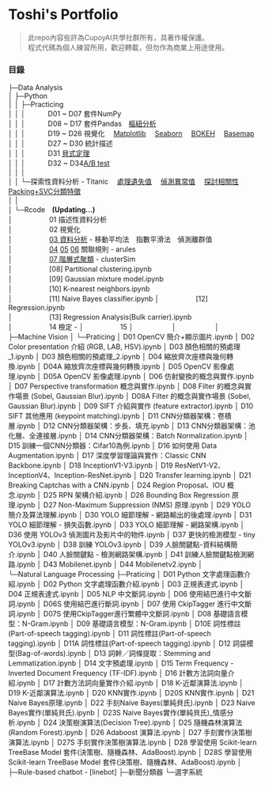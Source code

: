 # Toshi's Portfolio
> 此repo內容些許為CupoyAI共學社群所有，具著作權保護。  
> 程式代碼為個人練習所用，歡迎轉載，但勿作為商業上用途使用。  

### 目錄
├─Data Analysis  
│  ├─Python  
│  │  ├─Practicing  
│  │  │ 　　　D01 ~ D07 套件NumPy  
│  │  │ 　　　D08 ~ D17 套件Pandas　[樞紐分析](https://github.com/ToshiWu/Portfolio/blob/main/Data%20Analysis/Python/Praticing/D15%20%E7%94%A8%20Pandas%20%E6%92%B0%E5%AF%AB%E6%A8%9E%E7%B4%90%E5%88%86%E6%9E%90%E8%A1%A8.ipynb)  
│  │  │ 　　　D19 ~ D26 視覺化　
[Matplotlib](https://github.com/ToshiWu/Portfolio/blob/main/Data%20Analysis/Python/Praticing/D23%20%E7%B5%90%E5%90%88%20Pandas%20%E8%88%87%20Matplotlib%20%E9%80%B2%E8%A1%8C%E9%80%B2%E9%9A%8E%E8%B3%87%E6%96%99%E8%A6%96%E8%A6%BA%E5%8C%96%E7%B7%B4%E7%BF%92.ipynb)　
[Seaborn](https://github.com/ToshiWu/Portfolio/blob/main/Data%20Analysis/Python/Praticing/D21%20%E4%BD%BF%E7%94%A8%20Seaborn%20%E9%80%B2%E8%A1%8C%E8%B3%87%E6%96%99%E8%A6%96%E8%A6%BA%E5%8C%96.ipynb)　
[BOKEH](https://github.com/ToshiWu/Portfolio/blob/main/Data%20Analysis/Python/Praticing/D24%20BOKEH%20%E8%BC%95%E9%AC%86%E4%BB%A5%E7%B6%B2%E9%A0%81%E5%91%88%E7%8F%BE%E8%A6%96%E8%A6%BA%E5%8C%96%E5%9C%96%E8%A1%A8.ipynb)　
[Basemap](https://github.com/ToshiWu/Portfolio/blob/main/Data%20Analysis/Python/Praticing/D26%20%E4%BD%BF%E7%94%A8%20PANDAS%20%E8%88%87%20BASEMAP%20%E5%B0%87%E6%95%B8%E6%93%9A%E6%95%B4%E5%90%88%E6%96%BC%E5%9C%B0%E7%90%86%E8%B3%87%E8%A8%8A%E5%9C%96%E8%A1%A8.ipynb)  
│  │  │ 　　　D27 ~ D30 統計描述  
│  │  │ 　　　D31 [貝式定理](https://github.com/ToshiWu/Portfolio/blob/main/Data%20Analysis/Python/Praticing/D31%20%E7%94%A8%E8%B2%9D%E5%BC%8F%E5%AE%9A%E7%90%86%E8%AE%93%E4%BD%A0%E6%B1%BA%E7%AD%96%E6%9B%B4%E7%B2%BE%E6%BA%96.ipynb)  
│  │  │ 　　　D32 ~ D34[A/B test](https://github.com/ToshiWu/Portfolio/blob/main/Data%20Analysis/Python/Praticing/D34%20A%EF%BE%89B%20test%E7%9A%84%E5%9F%B7%E8%A1%8C%E6%B5%81%E7%A8%8B%E8%88%87%E8%A8%88%E7%AE%97.ipynb)  
│  │  │      
│  │  └─探索性資料分析 - Titanic　 
[處理遺失值](https://github.com/ToshiWu/Portfolio/blob/main/Data%20Analysis/Python/%E6%8E%A2%E7%B4%A2%E6%80%A7%E8%B3%87%E6%96%99%E5%88%86%E6%9E%90%20-%20Titanic/D36%20%E6%8E%A2%E7%B4%A2%E6%80%A7%E8%B3%87%E6%96%99%E5%88%86%E6%9E%90%20(EDA)%20%E6%95%B8%E6%93%9A%E7%90%86%E8%A7%A3%E8%88%87%E9%87%8D%E8%A6%86%E5%92%8C%E9%81%BA%E5%A4%B1%E5%80%BC%E8%99%95%E7%90%86.ipynb)　
[偵測異常值](https://github.com/ToshiWu/Portfolio/blob/main/Data%20Analysis/Python/%E6%8E%A2%E7%B4%A2%E6%80%A7%E8%B3%87%E6%96%99%E5%88%86%E6%9E%90%20-%20Titanic/D37%20%E6%8E%A2%E7%B4%A2%E6%80%A7%E8%B3%87%E6%96%99%E5%88%86%E6%9E%90%20(EDA)%20%E7%95%B0%E5%B8%B8%E5%80%BC%E5%81%B5%E6%B8%AC.ipynb)　
[探討相關性](https://github.com/ToshiWu/Portfolio/blob/main/Data%20Analysis/Python/%E6%8E%A2%E7%B4%A2%E6%80%A7%E8%B3%87%E6%96%99%E5%88%86%E6%9E%90%20-%20Titanic/D39%20%E6%8E%A2%E7%B4%A2%E6%80%A7%E8%B3%87%E6%96%99%E5%88%86%E6%9E%90%20(EDA)%20%E6%8E%A2%E8%A8%8E%E8%AE%8A%E6%95%B8%E4%B9%8B%E9%96%93%E7%9A%84%E9%97%9C%E4%BF%82.ipynb)　
[Packing+SVC分類特徵](https://github.com/ToshiWu/Portfolio/blob/main/Data%20Analysis/Python/%E6%8E%A2%E7%B4%A2%E6%80%A7%E8%B3%87%E6%96%99%E5%88%86%E6%9E%90%20-%20Titanic/D41%20%E6%8E%A2%E7%B4%A2%E6%80%A7%E8%B3%87%E6%96%99%E5%88%86%E6%9E%90%20(EDA)%20%E5%BE%9E%E8%B3%87%E6%96%99%E4%B8%AD%E9%81%B8%E5%8F%96%E5%A5%BD%E7%9A%84%E7%89%B9%E5%BE%B5.ipynb)　  
│  │          
│  └─Rcode　**(Updating...)**  
│ 　　　　　01 描述性資料分析  
│ 　　　　　02 視覺化  
│ 　　　　　[03 資料分析](https://github.com/ToshiWu/Portfolio/blob/main/Data%20Analysis/Rcode/03%20Dataset%20analysis.ipynb) -
移動平均法　指數平滑法　偵測離群值  
│ 　　　　　[04](https://github.com/ToshiWu/Portfolio/blob/main/Data%20Analysis/Rcode/04%20Association%20rule%20(Titanic).ipynb)
[05](https://github.com/ToshiWu/Portfolio/blob/main/Data%20Analysis/Rcode/05%20Association%20rule%20(Grocery).ipynb)
[06](https://github.com/ToshiWu/Portfolio/blob/main/Data%20Analysis/Rcode/06%20Association%20rule%20(Indiana%20Pima%20diabetes).ipynb) 關聯規則 - arules  
│ 　　　　　[07 階層式聚類](https://github.com/ToshiWu/Portfolio/blob/main/Data%20Analysis/Rcode/07%20Hierarchical%20clustering.ipynb) - clusterSim  
│ 　　　　　[08] Partitional clustering.ipynb  
│ 　　　　　[09] Gaussian mixture model.ipynb  
│ 　　　　　[10] K-nearest neighbors.ipynb  
│ 　　　　　[11] Naive Bayes classifier.ipynb
│ 　　　　　[12] Regression.ipynb  
│ 　　　　　[13] Regression Analysis(Bulk carrier).ipynb  
│ 　　　　　14 檢定 - 
│ 　　　　　15 
│ 　　　　　
│ 　　　　　
│          
├─Machine Vision
│  └─Praticing
│          D01 OpenCV 簡介+顯示圖片.ipynb
│          D02 Color presentation 介紹 (RGB, LAB, HSV).ipynb
│          D03 顏色相關的預處理_1.ipynb
│          D03 顏色相關的預處理_2.ipynb
│          D04 縮放齊次座標與幾何轉換.ipynb
│          D04A 縮放齊次座標與幾何轉換.ipynb
│          D05 OpenCV 影像處理.ipynb
│          D05A OpenCV 影像處理.ipynb
│          D06 仿射變換的概念與實作.ipynb
│          D07 Perspective transformation 概念與實作.ipynb
│          D08 Filter 的概念與實作場景 (Sobel, Gaussian Blur).ipynb
│          D08A Filter 的概念與實作場景 (Sobel, Gaussian Blur).ipynb
│          D09 SIFT 介紹與實作 (feature extractor).ipynb
│          D10 SIFT 其他應用 (keypoint matching).ipynb
│          D11 CNN分類器架構：卷積層.ipynb
│          D12 CNN分類器架構：步長、填充.ipynb
│          D13 CNN分類器架構：池化層、全連接層.ipynb
│          D14 CNN分類器架構：Batch Normalization.ipynb
│          D15 訓練一個CNN分類器：Cifar10為例.ipynb
│          D16 如何使用 Data Augmentation.ipynb
│          D17 深度學習理論與實作：Classic CNN Backbone.ipynb
│          D18 InceptionV1-V3.ipynb
│          D19 ResNetV1-V2、InceptionV4、Inception-ResNet.ipynb
│          D20 Transfer learning.ipynb
│          D21 Breaking Captchas with a CNN.ipynb
│          D24 Region Proposal、IOU 概念.ipynb
│          D25 RPN 架構介紹.ipynb
│          D26 Bounding Box Regression 原理.ipynb
│          D27 Non-Maximum Suppression (NMS) 原理.ipynb
│          D29 YOLO 簡介及算法理解.ipynb
│          D30 YOLO 細節理解 - 網路輸出的後處理.ipynb
│          D31 YOLO 細節理解 - 損失函數.ipynb
│          D33 YOLO 細節理解 - 網路架構.ipynb
│          D36 使用 YOLOv3 偵測圖片及影片中的物件.ipynb
│          D37 更快的檢測模型 - tiny YOLOv3.ipynb
│          D38 訓練 YOLOv3.ipynb
│          D39 人臉關鍵點-資料結構簡介.ipynb
│          D40 人臉關鍵點 - 檢測網路架構.ipynb
│          D41 訓練人臉關鍵點檢測網路.ipynb
│          D43 Mobilenet.ipynb
│          D44 Mobilenetv2.ipynb
│          
└─Natural Language Processing
    ├─Praticing
    │      D01 Python 文字處理函數介紹.ipynb
    │      D02 Python 文字處理函數介紹.ipynb
    │      D03 正規表達式.ipynb
    │      D04 正規表達式.ipynb
    │      D05 NLP 中文斷詞.ipynb
    │      D06 使用結巴進行中文斷詞.ipynb
    │      D06S 使用結巴進行斷詞.ipynb
    │      D07 使用 CkipTagger 進行中文斷詞.ipynb
    │      D07S 使用CkipTagger進行繁體中文斷詞.ipynb
    │      D08 基礎語言模型：N-Gram.ipynb
    │      D09 基礎語言模型：N-Gram.ipynb
    │      D10E 詞性標註(Part-of-speech tagging).ipynb
    │      D11 詞性標註(Part-of-speech tagging).ipynb
    │      D11A 詞性標註(Part-of-speech tagging).ipynb
    │      D12 詞袋模型(Bag-of-words).ipynb
    │      D13 詞幹／詞條提取：Stemming and Lemmatization.ipynb
    │      D14 文字預處理.ipynb
    │      D15 Term Frequency - Inverted Document Frequency (TF-IDF).ipynb
    │      D16 計數方法詞向量介紹.ipynb
    │      D17 計數方法詞向量實作介紹.ipynb
    │      D18 K-近鄰演算法.ipynb
    │      D19 K-近鄰演算法.ipynb
    │      D20 KNN實作.ipynb
    │      D20S KNN實作.ipynb
    │      D21 Naive Bayes原理.ipynb
    │      D22 手刻Naive Bayes(單純貝氏).ipynb
    │      D23 Naive Bayes實作(單純貝氏).ipynb
    │      D23S Naive Bayes實作(單純貝氏)\_情感分析.ipynb
    │      D24 決策樹演算法(Decision Tree).ipynb
    │      D25 隨機森林演算法(Random Forest).ipynb
    │      D26 Adaboost 演算法.ipynb
    │      D27 手刻實作決策樹演算法.ipynb
    │      D27S 手刻實作決策樹演算法.ipynb
    │      D28 學習使用 Scikit-learn TreeBase Model 套件(決策樹、隨機森林、AdaBoost).ipynb
    │      D28S 學習使用 Scikit-learn TreeBase Model 套件(決策樹、隨機森林、AdaBoost).ipynb
    │      
    ├─Rule-based chatbot - [linebot]
    ├─新聞分類器
    └─選字系統